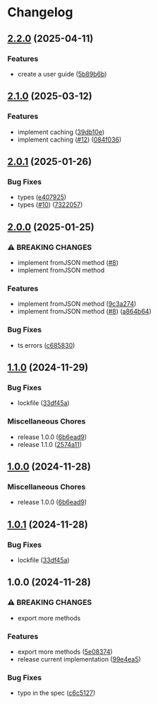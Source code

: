 # Changelog

## [2.2.0](https://github.com/Gozala/merkle-reference/compare/v2.1.0...v2.2.0) (2025-04-11)


### Features

* create a user guide ([5b89b6b](https://github.com/Gozala/merkle-reference/commit/5b89b6b5ca266983b7b5cc67acfec26716ccc610))

## [2.1.0](https://github.com/Gozala/merkle-reference/compare/v2.0.1...v2.1.0) (2025-03-12)


### Features

* implement caching ([39db10e](https://github.com/Gozala/merkle-reference/commit/39db10e156ce7c2e5210b99247a5cf12e43185eb))
* implement caching ([#12](https://github.com/Gozala/merkle-reference/issues/12)) ([084f036](https://github.com/Gozala/merkle-reference/commit/084f036a2fbb660e524e73caf753249916acc63c))

## [2.0.1](https://github.com/Gozala/merkle-reference/compare/v2.0.0...v2.0.1) (2025-01-26)


### Bug Fixes

* types ([e407925](https://github.com/Gozala/merkle-reference/commit/e407925c33183a7132297d112a95d55235985371))
* types ([#10](https://github.com/Gozala/merkle-reference/issues/10)) ([7322057](https://github.com/Gozala/merkle-reference/commit/73220579f5e70bf6e4f946eec27b1eb6b6c8a003))

## [2.0.0](https://github.com/Gozala/merkle-reference/compare/v1.1.0...v2.0.0) (2025-01-25)


### ⚠ BREAKING CHANGES

* implement fromJSON method ([#8](https://github.com/Gozala/merkle-reference/issues/8))
* implement fromJSON method

### Features

* implement fromJSON method ([9c3a274](https://github.com/Gozala/merkle-reference/commit/9c3a274eca5c2da5e2417fdb9871903736faa64b))
* implement fromJSON method ([#8](https://github.com/Gozala/merkle-reference/issues/8)) ([a864b64](https://github.com/Gozala/merkle-reference/commit/a864b64ebd2eb8faedbbf9d1e0f7e1c4ad278c99))


### Bug Fixes

* ts errors ([c685830](https://github.com/Gozala/merkle-reference/commit/c68583051bf54ed17f14365207479f7c521c1fdb))

## [1.1.0](https://github.com/Gozala/merkle-reference/compare/v1.0.0...v1.1.0) (2024-11-29)


### Bug Fixes

* lockfile ([33df45a](https://github.com/Gozala/merkle-reference/commit/33df45a962be403801569283ef2a4c07033f69c9))


### Miscellaneous Chores

* release 1.0.0 ([6b6ead9](https://github.com/Gozala/merkle-reference/commit/6b6ead95f4fe9fd0c9fcbfe9a462198b87deab51))
* release 1.1.0 ([2574a11](https://github.com/Gozala/merkle-reference/commit/2574a1157a4ec3a41bfbc68d80c545a2689eec61))

## [1.0.0](https://github.com/Gozala/merkle-reference/compare/v1.0.1...v1.0.0) (2024-11-28)


### Miscellaneous Chores

* release 1.0.0 ([6b6ead9](https://github.com/Gozala/merkle-reference/commit/6b6ead95f4fe9fd0c9fcbfe9a462198b87deab51))

## [1.0.1](https://github.com/Gozala/merkle-reference/compare/v1.0.0...v1.0.1) (2024-11-28)


### Bug Fixes

* lockfile ([33df45a](https://github.com/Gozala/merkle-reference/commit/33df45a962be403801569283ef2a4c07033f69c9))

## 1.0.0 (2024-11-28)


### ⚠ BREAKING CHANGES

* export more methods

### Features

* export more methods ([5e08374](https://github.com/Gozala/merkle-reference/commit/5e083744b87004d0e69daeda79611d25b176a500))
* release current implementation ([99e4ea5](https://github.com/Gozala/merkle-reference/commit/99e4ea5364fba2d7b29d8bf572946c5cfd2eaef5))


### Bug Fixes

* typo in the spec ([c6c5127](https://github.com/Gozala/merkle-reference/commit/c6c5127a4841c0cdb06b98977f1484c4b06b2675))
